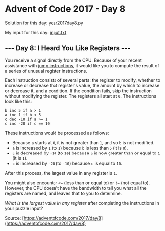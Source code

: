 # Advent of Code 2017 - Day 8

Solution for this day: [year2017day8.py](year2017/day8/year2017day8.py)

My input for this day: [input.txt](year2017/day8/input.txt)

## \--- Day 8: I Heard You Like Registers ---

You receive a signal directly from the CPU. Because of your recent assistance
with [jump instructions](5), it would like you to compute the result of a
series of unusual register instructions.

Each instruction consists of several parts: the register to modify, whether to
increase or decrease that register's value, the amount by which to increase or
decrease it, and a condition. If the condition fails, skip the instruction
without modifying the register. The registers all start at `0`. The
instructions look like this:

    
    
    b inc 5 if a > 1
    a inc 1 if b < 5
    c dec -10 if a >= 1
    c inc -20 if c == 10
    

These instructions would be processed as follows:

  * Because `a` starts at `0`, it is not greater than `1`, and so `b` is not modified.
  * `a` is increased by `1` (to `1`) because `b` is less than `5` (it is `0`).
  * `c` is decreased by `-10` (to `10`) because `a` is now greater than or equal to `1` (it is `1`).
  * `c` is increased by `-20` (to `-10`) because `c` is equal to `10`.

After this process, the largest value in any register is `1`.

You might also encounter `<=` (less than or equal to) or `!=` (not equal to).
However, the CPU doesn't have the bandwidth to tell you what all the registers
are named, and leaves that to you to determine.

_What is the largest value in any register_ after completing the instructions
in your puzzle input?



Source: [https://adventofcode.com/2017/day/8](https://adventofcode.com/2017/day/8)
